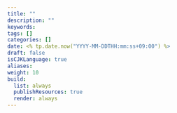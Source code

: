 ```yaml
---
title: ""
description: ""
keywords: 
tags: []
categories: []
date: <% tp.date.now("YYYY-MM-DDTHH:mm:ss+09:00") %>
draft: false
isCJKLanguage: true
aliases: 
weight: 10
build:
  list: always
  publishResources: true
  render: always
---
```

